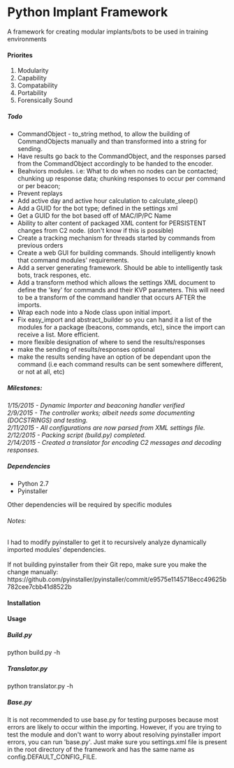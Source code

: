 # Python Implant Framework
A framework for creating modular implants/bots to be used in training environments

<h4>Priorites</h4>
<ol>
<li>Modularity</li>
<li>Capability</li>
<li>Compatability</li>
<li>Portability</li>
<li>Forensically Sound</li>
</ol>

<h5>Todo</h5>
<ul>
<li> CommandObject - to_string method, to allow the building of CommandObjects manually and than transformed into a string for sending.
<li> Have results go back to the CommandObject, and the responses parsed from the CommandObject accordingly to be handed to the encoder.</li>
<li> Beahviors modules. i.e: What to do when no nodes can be contacted; chunking up response data; chunking responses to occur per command or per beacon;</li>
<li> Prevent replays </li>
<li> Add active day and active hour calculation to calculate_sleep()</li>
<li> Add a GUID for the bot type; defined in the settings xml</li>
<li> Get a GUID for the bot based off of MAC/IP/PC Name</li>
<li> Ability to alter content of packaged XML content for PERSISTENT changes from C2 node. (don't know if this is possible)</li>
<li> Create a tracking mechanism for threads started by commands from previous orders</li>
<li> Create a web GUI for building commands. Should intelligently knowh that command modules' requirements.</li>
<li> Add a server generating framework. Should be able to intelligently task bots, track respones, etc.</li>
<li> Add a transform method which allows the settings XML document to define the 'key' for commands and their KVP parameters. This will need to be a transform of the command handler that occurs AFTER the imports.</li>
<li> Wrap each node into a Node class upon initial import.</li>
<li> Fix easy_import and abstract_builder so you can hand it a list of the modules for a package (beacons, commands, etc), since the import can receive a list. More efficient.</li>
<li> more flexible designation of where to send the results/responses</li>
<li> make the sending of results/responses optional</li>
<li> make the results sending have an option of be dependant upon the command (i.e each command results can be sent somewhere different, or not at all, etc)</li>
</ul>

<h5>Milestones:</h5>
<i>
1/15/2015 - Dynamic Importer and beaconing handler verified
<br>
2/9/2015 - The controller works; albeit needs some documenting (DOCSTRINGS) and testing.
<br>
2/11/2015 - All configurations are now parsed from XML settings file.
<br>
2/12/2015 - Packing script (build.py) completed.
<br>
2/14/2015 - Created a translator for encoding C2 messages and decoding responses.
</i>

<h5>
Dependencies
</h5>

<ul>
<li>Python 2.7</li>
<li>Pyinstaller</li>
</ul>

Other dependencies will be required by specific modules

<h6>Notes: </h6>
I had to modify pyinstaller to get it to recursively analyze dynamically imported modules' dependencies.<br><br>
If not building pyinstaller from their Git repo, make sure you make the change manually: <br>
https://github.com/pyinstaller/pyinstaller/commit/e9575e1145718ecc49625b782cee7cbb41d8522b

<h4>
Installation
</h4>

<h4>
Usage
</h4>

<h5>Build.py</h5>
python build.py -h

<h5>Translator.py</h5>
python translator.py -h

<h5>Base.py</h5>
It is not recommended to use base.py for testing purposes because most errors are likely to occur within the importing.
However, if you are trying to test the module and don't want to worry about resolving pyinstaller import errors, you can
run 'base.py'. Just make sure you settings.xml file is present in the root directory of the framework and has the same
name as config.DEFAULT_CONFIG_FILE.
